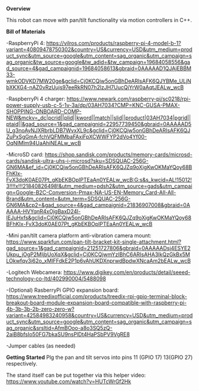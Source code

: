 **Overview**

This robot can move with pan/tilt functionality via motion controllers in C++.

**Bill of Materials**

-RaspberryPi 4: https://vilros.com/products/raspberry-pi-4-model-b-1?variant=40809478750302&country=US&currency=USD&utm_medium=product_sync&utm_source=google&utm_content=sag_organic&utm_campaign=sag_organic&tw_source=google&tw_adid=&tw_campaign=19684058556&gad_source=4&gad_campaignid=19684058613&gbraid=0AAAAAD1QJAjEBBM33-wmkODVKD7MW20ge&gclid=Cj0KCQjw5onGBhDeARIsAFK6QJYBMe_ULjNbXKXG4-nAZ0vRzUujs97eeRkRN07h2lzJH7UucQjYrW0aAqtJEALw_wcB

-RaspberryPi 4 charger: https://www.newark.com/raspberry-pi/sc0218/rpi-power-supply-usb-c-5-1v-3a/dp/03AH7034?CMP=KNC-GUSA-PMAX-SHOPPING-ONBOARD-COMP-NEW&mckv=_dc|pcrid||plid||kword||match||slid||product|03AH7034|pgrid||ptaid||&gad_source=1&gad_campaignid=22957739450&gbraid=0AAAAAD5U_g3noAyNJXRbrbLDB7WvxXL9c&gclid=Cj0KCQjw5onGBhDeARIsAFK6QJZuPxSgGmA-fchVQFMMbaFAxiFpXCWWFYP2dVo4Yf00-OqNIMlm94UaAhiNEALw_wcB

-MicroSD card: https://shop.sandisk.com/products/memory-cards/microsd-cards/sandisk-ultra-uhs-i-microsd?sku=SDSQUAC-256G-GN6MA&ef_id=Cj0KCQjw5onGBhDeARIsAFK6QJZq9oXigKwOKMaYQoy68BFhKIx-FvX3doK0AE07Pt_gKbEKBOpIPTEaAn0YEALw_wcB:G:s&s_kwcid=AL!15012!3!!!!x!!!21840826498!&utm_medium=pdsh2&utm_source=gads&utm_campaign=Google-B2C-Conversion-Pmax-NA-US-EN-Memory_Card-All-All-Brand&utm_content=&utm_term=SDSQUAC-256G-GN6MA&cp2=&gad_source=4&gad_campaignid=21836907008&gbraid=0AAAAA-HVYqnR4xOjgBaxD24l-IEJuHxfs&gclid=Cj0KCQjw5onGBhDeARIsAFK6QJZq9oXigKwOKMaYQoy68BFhKIx-FvX3doK0AE07Pt_gKbEKBOpIPTEaAn0YEALw_wcB

-Mini pan/tilt camera platform anti-vibration camera mount: https://www.sparkfun.com/pan-tilt-bracket-kit-single-attachment.html?gad_source=1&gad_campaignid=21251727806&gbraid=0AAAAADsj4ESYE2Ukpu_jOgP2MIjbUoXqX&gclid=Cj0KCQjwmYzIBhC6ARIsAHA3IkQzGkBx5MLOkwfqv3i62o_xMlFFdkE2P1p6vAhUKDXnprwdBpdwXNcaAm2bEALw_wcB

-Logitech Webcamera: https://www.digikey.com/en/products/detail/seeed-technology-co-ltd/402990004/5488098

-(Optional) RasberryPi GPIO expansion board: https://www.treedixofficial.com/products/treedix-rpi-gpio-terminal-block-breakout-board-module-expansion-board-compatible-with-raspberry-pi-4b-3b-3b-2b-zero-zero-w?variant=42584983240958&country=US&currency=USD&utm_medium=product_sync&utm_source=google&utm_content=sag_organic&utm_campaign=sag_organic&srsltid=AfmBOoo-a8o3SQ5zQ-2aiB8bfsIo50FG7bkaSU9nsPlDt4HaPSbPV9VgRE8

-Jumper cables (as needed)


**Getting Started**
Plg the pan and tilt servos into pins 11 (GPIO 17) 13(GPIO 27) respectively.

The stand itself can be put together via this helper video: https://www.youtube.com/watch?v=HUTcWrGf2Hk



